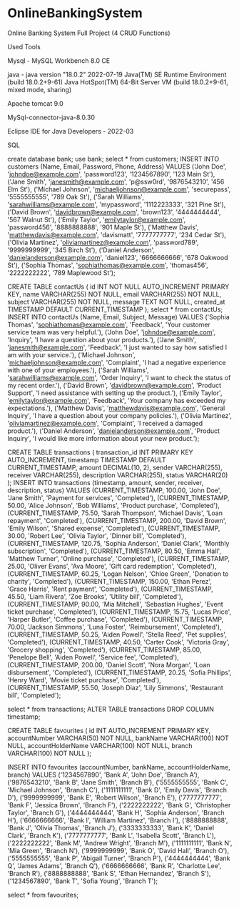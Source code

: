 # OnlineBankingSystem
Online Banking System Full Project (4 CRUD Functions)

Used Tools

Mysql - MySQL Workbench 8.0 CE

java - java version "18.0.2" 2022-07-19
Java(TM) SE Runtime Environment (build 18.0.2+9-61)
Java HotSpot(TM) 64-Bit Server VM (build 18.0.2+9-61, mixed mode, sharing)

Apache tomcat 9.0

MySql-connector-java-8.0.30

Eclipse IDE for Java Developers - 2022-03

SQL

create database bank;
use bank;
select * from customers;
INSERT INTO customers (Name, Email, Password, Phone, Address)
VALUES
    ('John Doe', 'johndoe@example.com', 'password123', '1234567890', '123 Main St'),
    ('Jane Smith', 'janesmith@example.com', 'p@ssw0rd', '9876543210', '456 Elm St'),
    ('Michael Johnson', 'michaeljohnson@example.com', 'securepass', '5555555555', '789 Oak St'),
    ('Sarah Williams', 'sarahwilliams@example.com', 'mypassword', '1112223333', '321 Pine St'),
    ('David Brown', 'davidbrown@example.com', 'brown123', '4444444444', '567 Walnut St'),
    ('Emily Taylor', 'emilytaylor@example.com', 'password456', '8888888888', '901 Maple St'),
    ('Matthew Davis', 'matthewdavis@example.com', 'davismatt', '7777777777', '234 Cedar St'),
    ('Olivia Martinez', 'oliviamartinez@example.com', 'password789', '9999999999', '345 Birch St'),
    ('Daniel Anderson', 'danielanderson@example.com', 'daniel123', '6666666666', '678 Oakwood St'),
    ('Sophia Thomas', 'sophiathomas@example.com', 'thomas456', '2222222222', '789 Maplewood St');

CREATE TABLE contactUs (
    id INT NOT NULL AUTO_INCREMENT PRIMARY KEY,
    name VARCHAR(255) NOT NULL,
    email VARCHAR(255) NOT NULL,
    subject VARCHAR(255) NOT NULL,
    message TEXT NOT NULL,
    created_at TIMESTAMP DEFAULT CURRENT_TIMESTAMP
);
select * from contactUs;
INSERT INTO contactUs (Name, Email, Subject, Message)
VALUES
    ('Sophia Thomas', 'sophiathomas@example.com', 'Feedback', 'Your customer service team was very helpful.'),
    ('John Doe', 'johndoe@example.com', 'Inquiry', 'I have a question about your products.'),
    ('Jane Smith', 'janesmith@example.com', 'Feedback', 'I just wanted to say how satisfied I am with your service.'),
    ('Michael Johnson', 'michaeljohnson@example.com', 'Complaint', 'I had a negative experience with one of your employees.'),
    ('Sarah Williams', 'sarahwilliams@example.com', 'Order Inquiry', 'I want to check the status of my recent order.'),
    ('David Brown', 'davidbrown@example.com', 'Product Support', 'I need assistance with setting up the product.'),
    ('Emily Taylor', 'emilytaylor@example.com', 'Feedback', 'Your company has exceeded my expectations.'),
    ('Matthew Davis', 'matthewdavis@example.com', 'General Inquiry', 'I have a question about your company policies.'),
    ('Olivia Martinez', 'oliviamartinez@example.com', 'Complaint', 'I received a damaged product.'),
    ('Daniel Anderson', 'danielanderson@example.com', 'Product Inquiry', 'I would like more information about your new product.');

CREATE TABLE transactions (
    transaction_id INT PRIMARY KEY AUTO_INCREMENT,
    timestamp TIMESTAMP DEFAULT CURRENT_TIMESTAMP,
    amount DECIMAL(10, 2),
    sender VARCHAR(255),
    receiver VARCHAR(255),
    description VARCHAR(255),
    status VARCHAR(20)
);
INSERT INTO transactions (timestamp, amount, sender, receiver, description, status) VALUES
    (CURRENT_TIMESTAMP, 100.00, 'John Doe', 'Jane Smith', 'Payment for services', 'Completed'),
    (CURRENT_TIMESTAMP, 50.00, 'Alice Johnson', 'Bob Williams', 'Product purchase', 'Completed'),
    (CURRENT_TIMESTAMP, 75.50, 'Sarah Thompson', 'Michael Davis', 'Loan repayment', 'Completed'),
    (CURRENT_TIMESTAMP, 200.00, 'David Brown', 'Emily Wilson', 'Shared expense', 'Completed'),
    (CURRENT_TIMESTAMP, 30.00, 'Robert Lee', 'Olivia Taylor', 'Dinner bill', 'Completed'),
    (CURRENT_TIMESTAMP, 120.75, 'Sophia Anderson', 'Daniel Clark', 'Monthly subscription', 'Completed'),
    (CURRENT_TIMESTAMP, 80.50, 'Emma Hall', 'Matthew Turner', 'Online purchase', 'Completed'),
    (CURRENT_TIMESTAMP, 25.00, 'Oliver Evans', 'Ava Moore', 'Gift card redemption', 'Completed'),
    (CURRENT_TIMESTAMP, 60.25, 'Logan Nelson', 'Chloe Green', 'Donation to charity', 'Completed'),
    (CURRENT_TIMESTAMP, 150.00, 'Ethan Perez', 'Grace Harris', 'Rent payment', 'Completed'),
    (CURRENT_TIMESTAMP, 45.50, 'Liam Rivera', 'Zoe Brooks', 'Utility bill', 'Completed'),
    (CURRENT_TIMESTAMP, 90.00, 'Mia Mitchell', 'Sebastian Hughes', 'Event ticket purchase', 'Completed'),
    (CURRENT_TIMESTAMP, 15.75, 'Lucas Price', 'Harper Butler', 'Coffee purchase', 'Completed'),
    (CURRENT_TIMESTAMP, 70.00, 'Jackson Simmons', 'Luna Foster', 'Reimbursement', 'Completed'),
    (CURRENT_TIMESTAMP, 50.25, 'Aiden Powell', 'Stella Reed', 'Pet supplies', 'Completed'),
    (CURRENT_TIMESTAMP, 40.50, 'Carter Cook', 'Victoria Gray', 'Grocery shopping', 'Completed'),
    (CURRENT_TIMESTAMP, 85.00, 'Penelope Bell', 'Aiden Powell', 'Service fee', 'Completed'),
    (CURRENT_TIMESTAMP, 200.00, 'Daniel Scott', 'Nora Morgan', 'Loan disbursement', 'Completed'),
    (CURRENT_TIMESTAMP, 20.25, 'Sofia Phillips', 'Henry Ward', 'Movie ticket purchase', 'Completed'),
    (CURRENT_TIMESTAMP, 55.50, 'Joseph Diaz', 'Lily Simmons', 'Restaurant bill', 'Completed');

select * from transactions;
ALTER TABLE transactions
DROP COLUMN timestamp;

CREATE TABLE favourites (
    id INT AUTO_INCREMENT PRIMARY KEY,
    accountNumber VARCHAR(50) NOT NULL,
    bankName VARCHAR(100) NOT NULL,
    accountHolderName VARCHAR(100) NOT NULL,
    branch VARCHAR(100) NOT NULL
);

INSERT INTO favourites (accountNumber, bankName, accountHolderName, branch)
VALUES
    ('1234567890', 'Bank A', 'John Doe', 'Branch A'),
    ('9876543210', 'Bank B', 'Jane Smith', 'Branch B'),
    ('5555555555', 'Bank C', 'Michael Johnson', 'Branch C'),
    ('1111111111', 'Bank D', 'Emily Davis', 'Branch D'),
    ('9999999999', 'Bank E', 'Robert Wilson', 'Branch E'),
    ('7777777777', 'Bank F', 'Jessica Brown', 'Branch F'),
    ('2222222222', 'Bank G', 'Christopher Taylor', 'Branch G'),
    ('4444444444', 'Bank H', 'Sophia Anderson', 'Branch H'),
    ('6666666666', 'Bank I', 'William Martinez', 'Branch I'),
    ('8888888888', 'Bank J', 'Olivia Thomas', 'Branch J'),
    ('3333333333', 'Bank K', 'Daniel Clark', 'Branch K'),
    ('7777777777', 'Bank L', 'Isabella Scott', 'Branch L'),
    ('2222222222', 'Bank M', 'Andrew Wright', 'Branch M'),
    ('1111111111', 'Bank N', 'Mia Green', 'Branch N'),
    ('9999999999', 'Bank O', 'David Hall', 'Branch O'),
    ('5555555555', 'Bank P', 'Abigail Turner', 'Branch P'),
    ('4444444444', 'Bank Q', 'James Adams', 'Branch Q'),
    ('6666666666', 'Bank R', 'Charlotte Lee', 'Branch R'),
    ('8888888888', 'Bank S', 'Ethan Hernandez', 'Branch S'),
    ('1234567890', 'Bank T', 'Sofia Young', 'Branch T');

select * from favourites;
